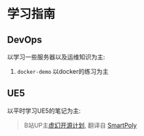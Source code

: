 # 学习指南

## DevOps

以学习一些服务器以及运维知识为主:

1. `docker-demo` 以docker的练习为主



## UE5

以平时学习UE5的笔记为主:

> B站UP主[虚幻开源计划](https://space.bilibili.com/1967973396), 翻译自 [SmartPoly](https://www.youtube.com/@SmartPoly)
